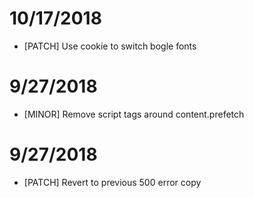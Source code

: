 # 10/17/2018

- [PATCH] Use cookie to switch bogle fonts

# 9/27/2018

- [MINOR] Remove script tags around content.prefetch

# 9/27/2018

- [PATCH] Revert to previous 500 error copy
